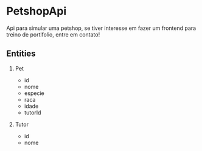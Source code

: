 # PetshopApi

Api para simular uma petshop, se tiver interesse em fazer um frontend para treino de portifolio, entre em contato!

## Entities
1. Pet 
    - id
    - nome
    - especie
    - raca
    - idade
    - tutorId

2. Tutor
    - id
    - nome
